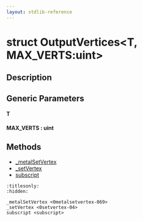 ```yaml
---
layout: stdlib-reference
---
```


# struct OutputVertices\<T, MAX\_VERTS:uint\>

## Description



## Generic Parameters

####  <a id="typeparam-T"></a>T
####  <a id="decl-MAX_VERTS"></a>MAX\_VERTS  : uint

## Methods

* [\_metalSetVertex](../0metalsetvertex-069)
* [\_setVertex](../0setvertex-04)
* [subscript](../subscript)


```{toctree}
:titlesonly:
:hidden:

_metalSetVertex <0metalsetvertex-069>
_setVertex <0setvertex-04>
subscript <subscript>
```
